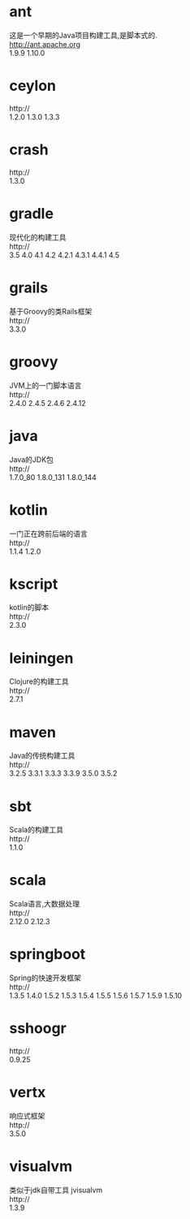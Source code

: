 # ant
这是一个早期的Java项目构建工具,是脚本式的.  
http://ant.apache.org  
1.9.9 1.10.0

# ceylon
  
http://  
1.2.0 1.3.0 1.3.3

# crash
  
http://  
1.3.0

# gradle
现代化的构建工具  
http://  
3.5 4.0 4.1 4.2 4.2.1 4.3.1 4.4.1 4.5

# grails
基于Groovy的类Rails框架  
http://  
3.3.0

# groovy
JVM上的一门脚本语言  
http://  
2.4.0 2.4.5 2.4.6 2.4.12

# java
Java的JDK包  
http://  
1.7.0_80 1.8.0_131 1.8.0_144

# kotlin
一门正在跨前后端的语言  
http://  
1.1.4 1.2.0

# kscript
kotlin的脚本  
http://  
2.3.0

# leiningen
Clojure的构建工具  
http://  
2.7.1

# maven
Java的传统构建工具  
http://  
3.2.5 3.3.1 3.3.3 3.3.9 3.5.0 3.5.2

# sbt
Scala的构建工具  
http://  
1.1.0

# scala
Scala语言,大数据处理  
http://  
2.12.0 2.12.3

# springboot
Spring的快速开发框架  
http://  
1.3.5 1.4.0 1.5.2 1.5.3 1.5.4 1.5.5 1.5.6 1.5.7 1.5.9 1.5.10

# sshoogr

http://  
0.9.25

# vertx
响应式框架  
http://  
3.5.0

# visualvm
类似于jdk自带工具 jvisualvm  
http://  
1.3.9
